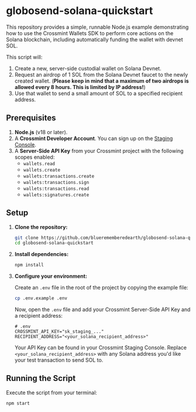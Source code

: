 # globosend-solana-quickstart

This repository provides a simple, runnable Node.js example demonstrating how to use the Crossmint Wallets SDK to perform core actions on the Solana blockchain, including automatically funding the wallet with devnet SOL.

This script will:

1.  Create a new, server-side custodial wallet on Solana Devnet.
2.  Request an airdrop of 1 SOL from the Solana Devnet faucet to the newly created wallet. (**Please keep in mind that a maximum of two airdrops is allowed every 8 hours. This is limited by IP address!**)
3.  Use that wallet to send a small amount of SOL to a specified recipient address.

## Prerequisites

1.  **Node.js** (v18 or later).
2.  A **Crossmint Developer Account**. You can sign up on the [Staging Console](https://staging.crossmint.com/console).
3.  A **Server-Side API Key** from your Crossmint project with the following scopes enabled:
    *   `wallets.read`
    *   `wallets.create`
    *   `wallets:transactions.create`
    *   `wallets:transactions.sign`
    *   `wallets:transactions.read`
    *   `wallets:signatures.create`


## Setup

1.  **Clone the repository:**

    ```bash
    git clone https://github.com/bluerememberedearth/globosend-solana-quickstart.git
    cd globosend-solana-quickstart
    ```

2.  **Install dependencies:**

    ```bash
    npm install
    ```

3.  **Configure your environment:**

    Create an `.env` file in the root of the project by copying the example file:

    ```bash
    cp .env.example .env
    ```

    Now, open the `.env` file and add your Crossmint Server-Side API Key and a recipient address:

    ```env
    # .env
    CROSSMINT_API_KEY="sk_staging_..."
    RECIPIENT_ADDRESS="<your_solana_recipient_address>"
    ```

    Your API Key can be found in your Crossmint Staging Console. Replace `<your_solana_recipient_address>` with any Solana address you'd like your test transaction to send SOL to.

## Running the Script

Execute the script from your terminal:

```bash
npm start
